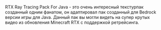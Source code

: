  RTX Ray Tracing Pack For Java - это очень интересный текстурпак созданный одним фанатом, он адаптировал пак созданный для Bedrock версии игры для Java. Данный пак вы могли видеть на супер крутых видео из обновления Minecraft RTX с поддержкой ретрейсинга.